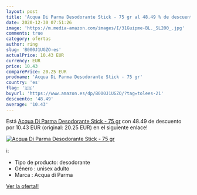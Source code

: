 ```yaml
---
layout: post
title: 'Acqua Di Parma Desodorante Stick - 75 gr al 48.49 % de descuento'
date: 2020-12-30 07:51:26
image: 'https://m.media-amazon.com/images/I/31Guipme-BL._SL200_.jpg'
comments: true
category: ofertas
author: ring
slug: 'B000J1UGZO-es'
actualPrice: 10.43 EUR
currency: EUR
price: 10.43
comparePrice: 20.25 EUR
prodname: 'Acqua Di Parma Desodorante Stick - 75 gr'
country: 'es'
flag: '🇪🇸'
buyurl: 'https://www.amazon.es/dp/B000J1UGZO/?tag=tolees-21'
descuento: '48.49'
average: '10.43'
---
```


Está [Acqua Di Parma Desodorante Stick - 75 gr](https://www.amazon.es/dp/B000J1UGZO/?tag=tolees-21) con 48.49 de descuento por 10.43 EUR (original: 20.25 EUR) en el siguiente enlace!

[![Acqua Di Parma Desodorante Stick - 75 gr](https://m.media-amazon.com/images/I/31Guipme-BL._SL200_.jpg)](https://www.amazon.es/dp/B000J1UGZO/?tag=tolees-21)

ℹ️:

- Tipo de producto: desodorante
- Género : unisex adulto
- Marca : Acqua di Parma

[Ver la oferta!!](https://www.amazon.es/dp/B000J1UGZO/?tag=tolees-21)
